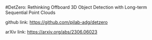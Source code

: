 #DetZero: Rethinking Offboard 3D Object Detection with Long-term Sequential Point Clouds

github link: https://github.com/pjlab-adg/detzero

arXiv link: https://arxiv.org/abs/2306.06023
